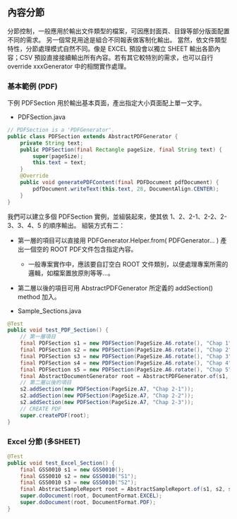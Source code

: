 
## 內容分節

分節控制，一般應用於輸出文件類型的檔案，可因應封面頁、目錄等部分版面配置不同的需求。
另一個常見用途是組合不同報表做客制化輸出。
當然，依文件類型特性，分節處理模式自然不同。像是 EXCEL 預設會以獨立 SHEET 輸出各節內容；CSV 預設直接接續輸出所有內容。若有其它較特別的需求，也可以自行 override xxxGenerator 中的相關實作處理。

### 基本範例 (PDF)

下例 PDFSection 用於輸出基本頁面，產出指定大小頁面配上單一文字。

* PDFSection.java
``` java
// PDFSection is a 'PDFGenerator'. 
public class PDFSection extends AbstractPDFGenerator {
    private String text;
    public PDFSection(final Rectangle pageSize, final String text) {
        super(pageSize);
        this.text = text;
    }
    @Override
    public void generatePDFContent(final PDFDocument pdfDocument) {
        pdfDocument.writeText(this.text, 28, DocumentAlign.CENTER);
    }
}
```

我們可以建立多個 PDFSection 實例，並組裝起來，使其依 1、2、2-1、2-2、2-3、3、4、5 的順序輸出。
組裝方式有二：

* 第一層的項目可以直接用 PDFGenerator.Helper.from( PDFGenerator... ) 產出一個空的 ROOT PDF文件包含指定內容。
  * 一般專案實作中，應該要自訂空白 ROOT 文件類別，以便處理專案所需的邏輯，如檔案置放原則等等...。
* 第二層以後的項目可用 AbstractPDFGenerator 所定義的 addSection() method 加入。

* Sample_Sections.java
``` java
@Test
public void test_PDF_Section() {
    // 第一層項目
    final PDFSection s1 = new PDFSection(PageSize.A6.rotate(), "Chap 1");
    final PDFSection s2 = new PDFSection(PageSize.A6.rotate(), "Chap 2");
    final PDFSection s3 = new PDFSection(PageSize.A6.rotate(), "Chap 3");
    final PDFSection s4 = new PDFSection(PageSize.A6.rotate(), "Chap 4");
    final PDFSection s5 = new PDFSection(PageSize.A6.rotate(), "Chap 5");
    final AbstractDocumentGenerator root = AbstractPDFGenerator.of(s1, s2, s3, s4, s5);
    // 第二層以後的項目
    s2.addSection(new PDFSection(PageSize.A7, "Chap 2-1")); 
    s2.addSection(new PDFSection(PageSize.A7, "Chap 2-2"));
    s2.addSection(new PDFSection(PageSize.A7, "Chap 2-3"));
    // CREATE PDF
    super.createPDF(root);
}
```

### Excel 分節 (多SHEET)



``` java
@Test
public void test_Excel_Section() {
    final GSS0010 s1 = new GSS0010();
    final GSS0010 s2 = new GSS0010("S1");
    final GSS0010 s3 = new GSS0010("S2");
    final AbstractSampleReport root = AbstractSampleReport.of(s1, s2, s3);
    super.doDocument(root, DocumentFormat.EXCEL);
    super.doDocument(root, DocumentFormat.PDF);
}
```



